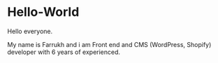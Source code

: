 # Hello-World
Hello everyone.

My name is Farrukh and i am Front end and CMS (WordPress, Shopify) developer with 6 years of experienced.
